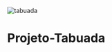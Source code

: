 ![tabuada](https://user-images.githubusercontent.com/91035340/186276137-e24237a0-79ea-467f-a470-66c22ece4b6c.png)
# Projeto-Tabuada
